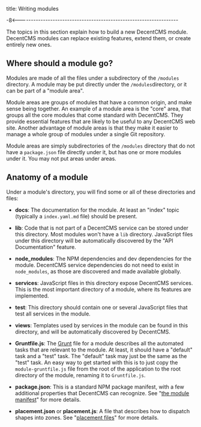 title: Writing modules

-8<------------------------------------------------------------------

The topics in this section explain how to build a new DecentCMS
module.
DecentCMS modules can replace existing features, extend them, or
create entirely new ones.

Where should a module go?
-------------------------

Modules are made of all the files under a subdirectory of the
`/modules` directory.
A module may be put directly under the `/modules`directory, or it can
be part of a "module area".

Module areas are groups of modules that have a common origin, and
make sense being together.
An example of a module area is the "core" area, that groups all the
core modules that come standard with DecentCMS.
They provide essential features that are likely to be useful to any
DecentCMS web site.
Another advantage of module areas is that they make it easier to
manage a whole group of modules under a single Git repository.

Module areas are simply subdirectories of the `/modules` directory
that do not have a `package.json` file directly under it, but has
one or more modules under it.
You may not put areas under areas.

Anatomy of a module
-------------------

Under a module's directory, you will find some or all of these
directories and files:

* **docs**: The documentation for the module. At least an "index"
  topic (typically a `index.yaml.md` file) should be present.
* **lib**: Code that is not part of a DecentCMS service can be stored
  under this directory. Most modules won't have a `lib` directory.
  JavaScript files under this directory will be automatically
  discovered by the "API Documentation" feature.
* **node_modules**: The NPM dependencies and dev dependencies for
  the module. DecentCMS service dependencies do not need to exist
  in `node_modules`, as those are discovered and made available
  globally.
* **services**: JavaScript files in this directory expose DecentCMS
  services. This is the most important directory of a module, where
  its features are implemented.
* **test**: This directory should contain one or several JavaScript
  files that test all services in the module.
* **views**: Templates used by services in the module can be found
  in this directory, and will be automatically discovered by
  DecentCMS.
* **Gruntfile.js**: The [Grunt][grunt] file for a module describes
  all the automated tasks that are relevant to the module.
  At least, it should have a "default" task and a "test" task.
  The "default" task may just be the same as the "test" task.
  An easy way to get started with this is to just copy the
  `module-gruntfile.js` file from the root of the application to the
  root directory of the module, renaming it to `Gruntfile.js`.
* **package.json**: This is a standard NPM package manifest, with a
  few additional properties that DecentCMS can recognize.
  See "[the module manifest][manifest]" for more details.
* **placement.json** or **placement.js**:
  A file that describes how to dispatch shapes into zones.
  See "[placement files][placement]" for more details.

  [grunt]:     http://gruntjs.com/
  [manifest]:  /docs/writing-modules/manifest
  [placement]: /docs/writing-modules/placement